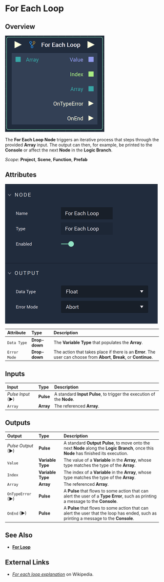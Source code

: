 # For Each Loop

## Overview

![The For Each Loop Node.](../../.gitbook/assets/foreachloopnode.png)

The **For Each Loop Node** triggers an iterative process that steps through the provided **Array** input. The output can then, for example, be printed to the **Console** or affect the next **Node** in the **Logic Branch**.

*Scope*: **Project**, **Scene**, **Function**, **Prefab**

## Attributes

![The For Each Loop Node Attributes.](../../.gitbook/assets/foreachloopattributes.png)

| Attribute | Type | Description |
| :--- | :--- | :--- |
| `Data Type` | **Drop-down** | The **Variable Type** that populates the **Array**. |
| `Error Mode` | **Drop-down** | The action that takes place if there is an **Error**. The user can choose from **Abort**, **Break**, or **Continue**. |

## Inputs

| Input | Type | Description |
| :--- | :--- | :--- |
| _Pulse Input_ \(►\) | **Pulse** | A standard **Input Pulse**, to trigger the execution of the **Node**. |
| `Array` | **Array** | The referenced **Array**. |

## Outputs

| Output | Type | Description |
| :--- | :--- | :--- |
| _Pulse Output_ \(►\) | **Pulse** | A standard **Output Pulse**, to move onto the next **Node** along the **Logic Branch**, once this **Node** has finished its execution. |
| `Value` | **Variable Type** | The value of a **Variable** in the **Array**, whose type matches the type of the **Array**. |
| `Index` | **Variable Type** | The index of a **Variable** in the **Array**, whose type matches the type of the **Array**. |
| `Array` | **Array** | The referenced **Array**. |
| `OnTypeError` \(►\) | **Pulse** | A **Pulse** that flows to some action that can alert the user of a **Type Error**, such as printing a message to the **Console**. |
| `OnEnd` \(►\) | **Pulse** | A **Pulse** that flows to some action that can alert the user that the loop has ended, such as printing a message to the **Console**. |

## See Also

* [**For Loop**](forloop.md)

## External Links

* [_For each loop explanation_](https://en.wikipedia.org/wiki/Foreach_loop#:~:text=For%20each%20loops%20are%20almost%20always%20used%20to,flow%20statement%20for%20traversing%20items%20in%20a%20collection.) on Wikipedia.

